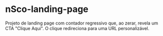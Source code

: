 # nSco-landing-page
Projeto de landing page com contador regressivo que, ao zerar, revela um CTA "Clique Aqui". O clique redireciona para uma URL personalizável.

